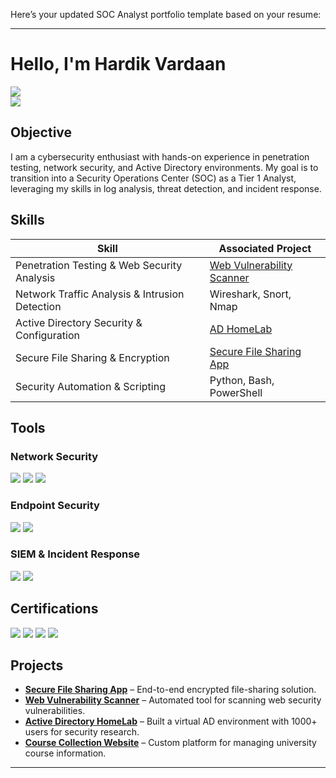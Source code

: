 Here’s your updated SOC Analyst portfolio template based on your resume:  

---

# Hello, I'm Hardik Vardaan  
<a href="https://www.linkedin.com/in/hardikvardaan/"><img src="https://img.shields.io/badge/-LinkedIn-0072b1?&style=for-the-badge&logo=linkedin&logoColor=white" /></a>  
<a href="https://github.com/AtOM18"><img src="https://img.shields.io/badge/-GitHub-181717?&style=for-the-badge&logo=github&logoColor=white" /></a>  

## Objective  
I am a cybersecurity enthusiast with hands-on experience in penetration testing, network security, and Active Directory environments. My goal is to transition into a Security Operations Center (SOC) as a Tier 1 Analyst, leveraging my skills in log analysis, threat detection, and incident response.  

## Skills  

| Skill                                        | Associated Project |
|----------------------------------------------|--------------------|
| Penetration Testing & Web Security Analysis | <a href="https://github.com/AtOM18/web-vulnerability-scanner">Web Vulnerability Scanner</a> |
| Network Traffic Analysis & Intrusion Detection | Wireshark, Snort, Nmap |
| Active Directory Security & Configuration | <a href="https://medium.com/@hardik.vardaan/home-lab-running-active-directory-using-oracle-virtualbox-168976ae018f">AD HomeLab</a> |
| Secure File Sharing & Encryption | <a href="https://github.com/AtOM18/SecureFileShare">Secure File Sharing App</a> |
| Security Automation & Scripting | Python, Bash, PowerShell |

## Tools  

### Network Security  
<div>
    <img src="https://img.shields.io/badge/-Wireshark-1679A7?&style=for-the-badge&logo=Wireshark&logoColor=white" />
    <img src="https://img.shields.io/badge/-Snort-EF3B2D?&style=for-the-badge&logoColor=white" />
    <img src="https://img.shields.io/badge/-Nmap-0078D4?&style=for-the-badge&logoColor=white" />
</div>  

### Endpoint Security  
<div>
    <img src="https://img.shields.io/badge/-Microsoft_Defender_for_Endpoint-00A4EF?&style=for-the-badge&logo=Microsoft&logoColor=white" />
    <img src="https://img.shields.io/badge/-BloodHound-4B275F?&style=for-the-badge&logoColor=white" />
</div>  

### SIEM & Incident Response  
<div>
    <img src="https://img.shields.io/badge/-Splunk-000000?&style=for-the-badge&logo=Splunk&logoColor=white" />
    <img src="https://img.shields.io/badge/-Elastic_SIEM-005571?&style=for-the-badge&logo=Elastic&logoColor=white" />
</div>  

## Certifications  

<div>
<img src="https://img.shields.io/badge/-CEH_Master-FF0000?&style=for-the-badge&logo=EC-Council&logoColor=white" />
<img src="https://img.shields.io/badge/-CEH-007ACC?&style=for-the-badge&logo=EC-Council&logoColor=white" />
<img src="https://img.shields.io/badge/-CCT-4D4D4D?&style=for-the-badge&logo=EC-Council&logoColor=white" />
<img src="https://img.shields.io/badge/-ISO_27001_Associate-006400?&style=for-the-badge&logoColor=white" />
</div>  

## Projects  

- **[Secure File Sharing App](https://github.com/AtOM18/SecureFileShare)** – End-to-end encrypted file-sharing solution.  
- **[Web Vulnerability Scanner](https://github.com/AtOM18/web-vulnerability-scanner)** – Automated tool for scanning web security vulnerabilities.  
- **[Active Directory HomeLab](https://medium.com/@hardik.vardaan/home-lab-running-active-directory-using-oracle-virtualbox-168976ae018f)** – Built a virtual AD environment with 1000+ users for security research.  
- **[Course Collection Website](https://github.com/AtOM18/IIITDMJ_CourseCollection)** – Custom platform for managing university course information.  

---
